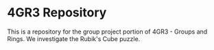 # 4GR3 Repository

This is a repository for the group project portion of 4GR3 - Groups and Rings. We investigate the Rubik's Cube puzzle.
